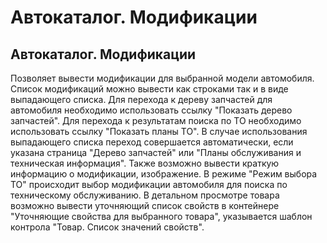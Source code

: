 ﻿---
description: 2.4.7
---
# Автокаталог. Модификации
## Автокаталог. Модификации
Позволяет вывести модификации для выбранной модели автомобиля. 
Список модификаций можно вывести как строками так и в виде выпадающего списка.
Для перехода к дереву запчастей для автомобиля необходимо использовать ссылку "Показать дерево запчастей".
Для перехода к результатам поиска по ТО необходимо использовать ссылку "Показать планы ТО".
В случае использования выпадающего списка переход совершается автоматически, если указана страница "Дерево запчастей" или "Планы обслуживания и техническая информация".
Также возможно вывести краткую информацию о модификации, изображение.
В режиме "Режим выбора ТО" происходит выбор модификации автомобиля для поиска по техническому обслуживанию.
В детальном просмотре товара возможно вывести уточняющий список свойств в контейнере "Уточняющие свойства для выбранного товара", указывается шаблон контрола "Товар. Список значений свойств".
